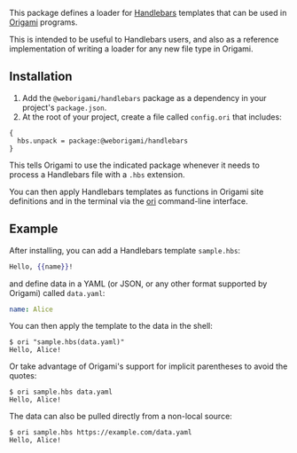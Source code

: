 This package defines a loader for [Handlebars](https://handlebarsjs.com) templates that can be used in [Origami](https://weborigami.org) programs.

This is intended to be useful to Handlebars users, and also as a reference implementation of writing a loader for any new file type in Origami.

## Installation

1. Add the `@weborigami/handlebars` package as a dependency in your project's `package.json`.
1. At the root of your project, create a file called `config.ori` that includes:

```
{
  hbs.unpack = package:@weborigami/handlebars
}
```

This tells Origami to use the indicated package whenever it needs to process a Handlebars file with a `.hbs` extension.

You can then apply Handlebars templates as functions in Origami site definitions and in the terminal via the [ori](https://weborigami.org/cli) command-line interface.

## Example

After installing, you can add a Handlebars template `sample.hbs`:

```hbs
Hello, {{name}}!
```

and define data in a YAML (or JSON, or any other format supported by Origami) called `data.yaml`:

```yaml
name: Alice
```

You can then apply the template to the data in the shell:

```console
$ ori "sample.hbs(data.yaml)"
Hello, Alice!
```

Or take advantage of Origami's support for implicit parentheses to avoid the quotes:

```console
$ ori sample.hbs data.yaml
Hello, Alice!
```

The data can also be pulled directly from a non-local source:

```console
$ ori sample.hbs https://example.com/data.yaml
Hello, Alice!
```
